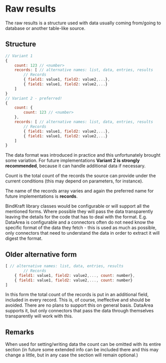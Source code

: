# Raw results

The raw results is a structure used with data usually coming from/going to database or another table-like source.

## Structure

```Javascript
// Variant 1
{
    count: 123 // <number>
    records: [ // alternative names: list, data, entries, results
        // Records
        { field1: value1, field2: value2,...},
        { field1: value1, field2: value2,...}
    ]
}
// Variant 2 - preferred!
{
    count: { 
        count: 123 // <number>
    },
    records: [ // alternative names: list, data, entries, results
        // Records
        { field1: value1, field2: value2,...},
        { field1: value1, field2: value2,...}
    ]
}
```

The data format was introduced in practice and this unfortunately brought some variation. For future implementations **Variant 2 is strongly recommended**, because it can handle additional data if necessary.

Count is the total count of the records the source can provide under the current conditions (this may depend on parameters, for instance).

The name of the records array varies and again the preferred name for future implementations is **records**.

BindKraft library classes would be configurable or will support all the mentioned forms. Where possible they will pass the data transparently leaving the details for the code that has to deal with the format. E.g. DataArea is configurable and a connectors often do not need know the specific format of the data they fetch - this is used as much as possible, only connectors that need to understand the data in order to extract it will digest the format.


## Older alternative form

```Javascript
[ // alternative names: list, data, entries, results
        // Records
    { field1: value1, field2: value2,..., count: number},
    { field1: value1, field2: value2,..., count: number}
]
```

In this form the total count of the records is put in an additional field, included in every record. This is, of course, ineffective and should be avoided. There are no plans to support this on general basis. DataArea supports it, but only connectors that pass the data through themselves transparently will work with this.

## Remarks

When used for setting/writing data the count can be omitted with its entire section (in future some extended info can be included there and this may change a little, but in any case the section will remain optional.)